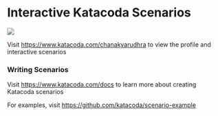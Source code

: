 # Interactive Katacoda Scenarios

[![](http://shields.katacoda.com/katacoda/chanakyarudhra/count.svg)](https://www.katacoda.com/chanakyarudhra "Get your profile on Katacoda.com")

Visit https://www.katacoda.com/chanakyarudhra to view the profile and interactive scenarios

### Writing Scenarios
Visit https://www.katacoda.com/docs to learn more about creating Katacoda scenarios

For examples, visit https://github.com/katacoda/scenario-example
